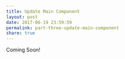 ```yaml
---
title: Update Main Component
layout: post
date: 2017-06-19 23:59:59
permalink: part-three-update-main-component
share: true
---
```


Coming Soon!
